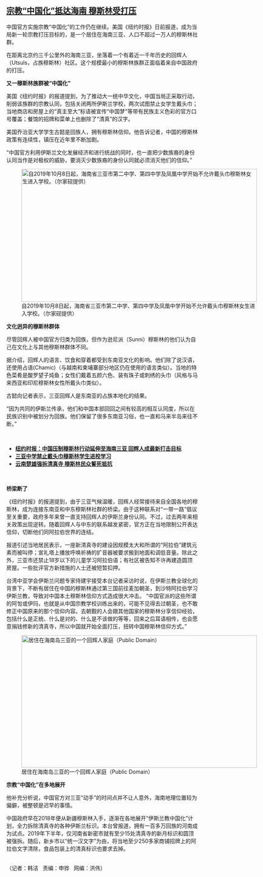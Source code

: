 <!--1613685912000-->
[宗教“中国化”抵达海南 穆斯林受打压](https://www.rfa.org/mandarin/yataibaodao/shaoshuminzu/hj-02182021113716.html)
------

<p></p><p>中国官方实施宗教“中国化”的工作仍在继续。美国《纽约时报》日前报道，成为当局新一轮宗教打压目标的，是一个居住在海南三亚、人口不超过一<span>万人的穆斯林社群。</span></p><p>在距离北京约三千公里外的海南三亚，坐落着一个有着近一千年历史的回辉人（Utsuls<span>，占族穆斯林）社区。这个规模最小的穆斯林族群正面临着来自中国政府的打压。</span></p><p><strong>又一穆斯林族群被“中国化”</strong></p><p>美国《纽约时报》的报道提到，为了推动大一统中华文化，中国当局正采取行动，削弱该族群的宗教认同，包括关闭两所伊斯兰学校，两次试图禁止女学生戴头巾；当地商店和房屋上的“真主至大”标语被宣传“中国梦”等带有民族主义色彩的官方口号覆盖；餐馆的招牌和菜单上也删除了“清真”的汉字。</p><p>美国乔治亚大学学生古懿是回族人，拥有穆斯林信仰。他告诉记者，中国的穆斯林政策有连续性，镇压在近年里不断加剧。</p><p>“中国官方利用伊斯兰文化发展经济和进行统战的同时，也一直把少数族裔的身份认同当作是对极权的威胁，要消灭少数族裔的身份认同就必须消灭他们的信仰。”</p><p><figure class="image-richtext image-inline captioned" style="width:620px;"><img alt="自2019年10月8日起，海南省三亚市第二中学、第四中学及凤凰中学开始不允许戴头巾穆斯林女生进入学校。（尔家砚提供）" height="349" src="https://www.rfa.org/mandarin/yataibaodao/shaoshuminzu/hj-02182021113716.html/hj0218.jpg/@@images/8bbce290-ec8c-48a9-b35b-133e2b1ff9a2.jpeg" title="hj0218.jpg" width="620"/><figcaption class="image-caption">自2019年10月8日起，海南省三亚市第二中学、第四中学及凤凰中学开始不允许戴头巾穆斯林女生进入学校。（尔家砚提供）</figcaption><small></small></figure></p><p><strong>文化迥异的穆斯林群体</strong></p><p>尽管回辉人被中国官方归类为回族，但作为逊尼派（Sunni<span>）穆斯林的他们认为自己在文化上与其他穆斯林群体不同。</span></p><p>据介绍，回辉人的语言、饮食和穿着都受到东南亚文化的影响。他们除了说汉语，还使用占语(Chamic)<span>（与越南和柬埔寨部分地区仍在使用的语言类似）。当地的特色菜肴是酸罗望子炖鱼；女性们戴着五颜六色、装有珠子或刺绣的头巾（风格与马来西亚和印尼穆斯林女性所戴头巾类似）。</span></p><p>古懿向记者表示，三亚回辉人是东南亚的占族本地化的结果。</p><p>“因为共同的伊斯兰传承，他们和中国本部回回之间有较高的相互认同度，所以在民族识别中被划分为回族。他们保留了很多东南亚习俗，也一直和马来半岛来往不断。”</p><p><br/></p><ul><li><a href="https://www.rfa.org/mandarin/Xinwen/1-02182021080643.html"><strong>纽约时报：中国压制穆斯林行动延伸至海南三亚 回辉人成最新打击目标</strong></a></li><li><strong><a href="https://www.rfa.org/mandarin/yataibaodao/shaoshuminzu/ejy-12022019095327.html">三亚中学禁止戴头巾穆斯林学生进校学习</a></strong></li><li><strong><a href="https://www.rfa.org/mandarin/yataibaodao/shehui/ejy-11252019133330.html">云南楚雄强拆清真寺 穆斯林民众誓死抵抗</a></strong></li></ul><p><br/></p><p><strong>桥梁断了</strong></p><p><span>《纽约时报》的报道提到，由于三亚气候温暖，回辉人经常接待来自全国各地的穆斯林，成为连接东南亚和中东穆斯林社群的桥梁。由于这种联系对“一带一路”倡议至关重要，政府多年来曾一直支持回辉人的伊斯兰身份认同。不过，过去两年来相关政策出现逆转。随着回辉人与中东的联系越发紧密，官方正在当地限制公开表达信仰，切断他们同阿拉伯世界的连结。 </span></p><p>报道引述当地居民表示，一座新清真寺的建设因规模太大和所谓的“阿拉伯”建筑元素而被叫停；宣礼塔上播放呼唤祈祷的扩音器被要求搬到地面和调低音量。除此之外，三亚市还禁止18岁以下的儿童学习阿拉伯语；有社区被告知不许再建造圆顶房屋。一些批评官方新措施的人士还被短暂扣押。</p><p>台湾中亚学会伊斯兰问题专家侍建宇接受本台记者采访时说，在伊斯兰教全球化的背景下，不断有居住在中国的穆斯林通过第三国前往麦加朝圣，到沙特阿拉伯学习伊斯兰教，导致对中国本土穆斯林信仰方式造成很大冲击。 “中国官派的这些所谓的阿訇或伊玛，也就是从中国宗教学校训练出来的，可能不见得去过朝圣，也不敢修正中国原来的那个信仰内容。去朝觐的人会跟其他国家的穆斯林分享信仰经验，包括什么是正统、什么是对的、什么是不该做的等等，回来之后耳语相传，也会愿意捐钱修新的清真寺，所以中国就开始全面打压，扭转中国穆斯林信仰方式。”</p><p><figure class="image-richtext image-inline captioned" style="width:620px;"><img alt="居住在海南岛三亚的一个回辉人家庭（Public Domain）" height="348" src="https://www.rfa.org/mandarin/yataibaodao/shaoshuminzu/hj-02182021113716.html/hj0218c.jpg/@@images/72967c6b-9333-4ccc-8bc8-4cc8b595102f.jpeg" title="hj0218c.jpg" width="620"/><figcaption class="image-caption">居住在海南岛三亚的一个回辉人家庭（Public Domain）</figcaption><small></small></figure></p><p><strong>宗教“中国化”在多地展开</strong></p><p>他补充分析说，中国官方对三亚“动手”的时间点并不让人意外，海南地理位置较为偏僻，被整顿是迟早的事情。</p><p>中国政府早在2018<span>年便从新疆穆斯林入手，逐渐在各地展开“伊斯兰教中国化”计划，全力拆除清真寺的各种伊斯兰标识。本台曾报道，拥有一百多万回族的河南成为试点。</span>2019<span>年下半年，仅河南省新密市就有至少</span>15<span>处清真寺的新月标识和圆顶被强拆。随后，新乡市以“统一汉文字”为由，将当地至少</span>250<span>多家商铺招牌上的阿拉伯文字清除，食品包装上的清真标识也要求去掉。</span></p><p><br/>（记者：韩洁   责编：申铧   网编：洪伟）</p>
